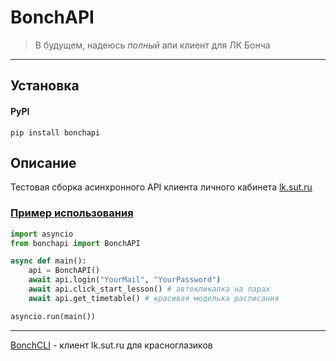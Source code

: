 # BonchAPI

> В будущем, надеюсь *полный* апи клиент для ЛК Бонча
---

## Установка

#### PyPI
`pip install bonchapi`

## Описание
Тестовая сборка асинхронного API клиента личного кабинета [lk.sut.ru](https::/lk.sut.ru)

### [Пример использования](./examples/autoclick/main.py)
```python
import asyncio
from bonchapi import BonchAPI

async def main():
    api = BonchAPI()
    await api.login("YourMail", "YourPassword")
    await api.click_start_lesson() # автокликалка на парах
    await api.get_timetable() # красивая моделька расписания

asyncio.run(main())
```

---

[BonchCLI](https://github.com/KarimullinArthur/BonchCLI) - клиент lk.sut.ru для красноглазиков

